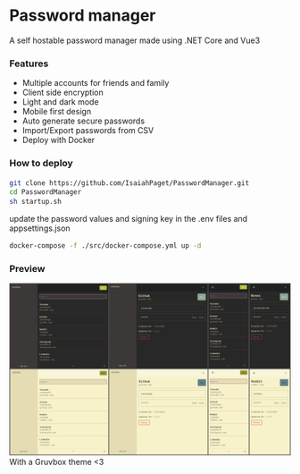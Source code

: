 # Password manager
A self hostable password manager made using .NET Core and Vue3
### Features
- Multiple accounts for friends and family
- Client side encryption
- Light and dark mode
- Mobile first design
- Auto generate secure passwords
- Import/Export passwords from CSV
- Deploy with Docker
### How to deploy
```bash
git clone https://github.com/IsaiahPaget/PasswordManager.git
cd PasswordManager
sh startup.sh
```
update the password values and signing key in the .env files and appsettings.json

```bash
docker-compose -f ./src/docker-compose.yml up -d
```

### Preview
![image info](./PasswordManagerShowcase.jpg)
With a Gruvbox theme <3
